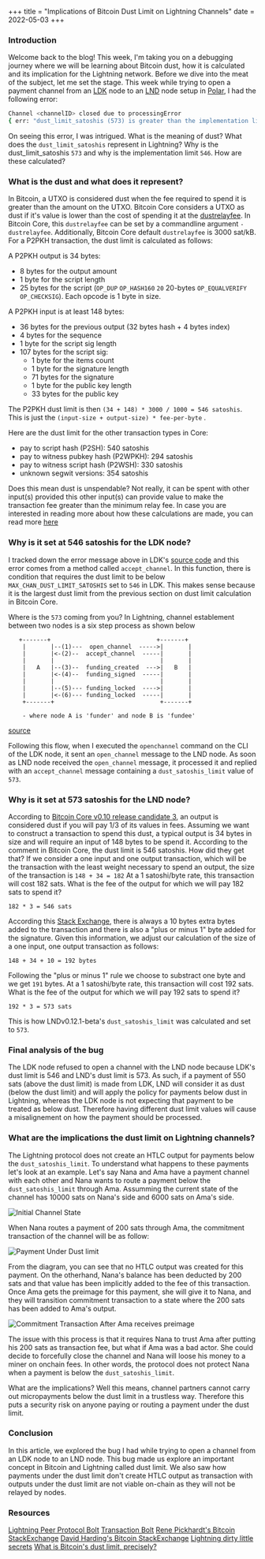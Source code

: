 +++
title = "Implications of Bitcoin Dust Limit on Lightning Channels"
date = 2022-05-03
+++

### Introduction

Welcome back to the blog! This week, I'm taking you on a debugging journey where we will be learning about Bitcoin dust, how it is calculated and its implication for the Lightning network. Before we dive into the meat of the subject, let me set the stage. This week while trying to open a payment channel from an [LDK](https://lightningdevkit.org/) node to an [LND](https://github.com/lightningnetwork/lnd) node setup in [Polar](https://lightningpolar.com/), I had the following error:

```sh
Channel <channelID> closed due to processingError
{ err: "dust_limit_satoshis (573) is greater than the implementation limit (546)" }

```

On seeing this error, I was intrigued. What is the meaning of dust? What does the `dust_limit_satoshis` represent in Lightning? Why is the dust_limit_satoshis `573` and why is the implementation limit `546`. How are these calculated?

### What is the dust and what does it represent?

In Bitcoin, a UTXO is considered dust when the fee required to spend it is greater than the amount on the UTXO. Bitcoin Core considers a UTXO as dust if it's value is lower than the cost of spending it at the [dustrelayfee](https://github.com/bitcoin/bitcoin/commit/9022aa3). In Bitcoin Core, this `dustrelayfee` can be set by a commandline argument `-dustrelayfee`. Additionally, Bitcoin Core default `dustrelayfee` is 3000 sat/kB. For a P2PKH transaction, the dust limit is calculated as follows:

A P2PKH output is 34 bytes:

- 8 bytes for the output amount
- 1 byte for the script length
- 25 bytes for the script (`OP_DUP` `OP_HASH160` `20` 20-bytes `OP_EQUALVERIFY` `OP_CHECKSIG`). Each opcode is 1 byte in size.

A P2PKH input is at least 148 bytes:

- 36 bytes for the previous output (32 bytes hash + 4 bytes index)
- 4 bytes for the sequence
- 1 byte for the script sig length
- 107 bytes for the script sig:
  - 1 byte for the items count
  - 1 byte for the signature length
  - 71 bytes for the signature
  - 1 byte for the public key length
  - 33 bytes for the public key

The P2PKH dust limit is then `(34 + 148) * 3000 / 1000 = 546 satoshis`. This is just the  `(input-size + output-size) * fee-per-byte` .

Here are the dust limit for the other transaction types in Core:
- pay to script hash (P2SH): 540 satoshis
- pay to witness pubkey hash (P2WPKH): 294 satoshis
- pay to witness script hash (P2WSH): 330 satoshis
- unknown segwit versions: 354 satoshis

Does this mean dust is unspendable? Not really, it can be spent with other input(s) provided this other input(s) can provide value to make the transaction fee greater than the minimum relay fee. In case you are interested in reading more about how these calculations are made, you can read more [here](https://github.com/lightning/bolts/blob/master/03-transactions.md)



### Why is it set at 546 satoshis for the LDK node?

I tracked down the error message above in LDK's [source code](https://github.com/lightningdevkit/rust-lightning/blob/main/lightning/src/ln/channel.rs#L1961)  and this error comes from a method called `accept_channel`. In this function, there is condition that requires the dust limit to be below  `MAX_CHAN_DUST_LIMIT_SATOSHIS` set to `546` in LDK. This makes sense because it is the largest dust limit from the previous section on dust limit calculation in Bitcoin Core. 

Where is the `573` coming from you? In Lightning, channel establement between two nodes is a six step process as shown below

       +-------+                              +-------+
        |       |--(1)---  open_channel  ----->|       |
        |       |<-(2)--  accept_channel  -----|       |
        |       |                              |       |
        |   A   |--(3)--  funding_created  --->|   B   |
        |       |<-(4)--  funding_signed  -----|       |
        |       |                              |       |
        |       |--(5)--- funding_locked  ---->|       |
        |       |<-(6)--- funding_locked  -----|       |
        +-------+                              +-------+

        - where node A is 'funder' and node B is 'fundee'
		
[source](https://github.com/lightning/bolts/blob/master/02-peer-protocol.md)

Following this flow, when I executed the `openchannel` command on the CLI of the LDK node, it sent an `open_channel` message to the LND node. As soon as LND node received the `open_channel` message, it processed it and replied with an `accept_channel` message containing a `dust_satoshis_limit` value of `573`.

### Why is it set at 573 satoshis for the LND node?

According to [Bitcoin Core v0.10 release candidate 3](https://github.com/bitcoin/bitcoin/blob/v0.10.0rc3/src/primitives/transaction.h#L137), an output is considered dust if you will pay 1/3 of its values in fees. Assuming we want to construct a transaction to spend this dust, a typical output is 34 bytes in size and will require an input of 148 bytes to be spend it. According to the comment in Bitcoin Core, the dust limit is 546 satoshis. How did they get that? If we consider a one input and one output transaction, which will be the transaction with the least weight necessary to spend an output, the size of the transaction is `148 + 34 = 182` At a 1 satoshi/byte rate, this transaction will cost 182 sats. What is the fee of the output for which we will pay 182 sats to spend it? 

`182 * 3 = 546 sats`


 According this [Stack Exchange](https://bitcoin.stackexchange.com/questions/1195/how-to-calculate-transaction-size-before-sending-legacy-non-segwit-p2pkh-p2sh), there is always a 10 bytes extra bytes added to the transaction and there is also a "plus or minus 1" byte added for the signature. Given this information, we adjust our calculation of the size of a one input, one output transaction as follows:

`148 + 34 + 10 = 192 bytes ` 

Following the "plus or minus 1" rule we choose to substract one byte and we get `191` bytes. At a 1 satoshi/byte rate, this transaction will cost 192 sats. What is the fee of the output for which we will pay 192 sats to spend it?

`192 * 3 = 573 sats`


This is how LNDv0.12.1-beta's `dust_satoshis_limit` was calculated and set to `573`.

### Final analysis of the bug
The LDK node refused to open a channel with the LND node because LDK's dust limit is 546 and LND's dust limit is 573. As such, if a payment of 550 sats (above the dust limit) is made from LDK, LND will consider it as dust (below the dust limit) and will apply the policy for payments below dust in Lightning, whereas the LDK node is not expecting that payment to be treated as below dust. Therefore having different dust limit values will cause a misalignement on how the payment should be processed.


### What are the implications the dust limit on Lightning channels?

The Lightning protocol does not create an HTLC output for payments below the `dust_satoshis_limit`. To understand what happens to these payments let's look at an example. Let's say Nana and Ama have a payment channel with each other and Nana wants to route a payment below the  `dust_satoshis_limit` through Ama. Assumming the current state of the channel has 10000 sats on Nana's side and 6000 sats on Ama's side.

![Initial Channel State](https://dev-to-uploads.s3.amazonaws.com/uploads/articles/43qhjuv307fn0d1zhyz4.png)

When Nana routes a payment of 200 sats through Ama, the commitment transaction of the channel will be as follow:

![Payment Under Dust limit](https://dev-to-uploads.s3.amazonaws.com/uploads/articles/tahzq97aozxn6wmz17eg.png)

From the diagram, you can see that no HTLC output was created for this payment. On the otherhand, Nana's balance has been deducted by 200 sats and that value has been implicitly added to the fee of this transaction. Once Ama gets the preimage for this payment, she will give it to Nana, and they will transition commitment transaction to a state where the 200 sats has been added to Ama's output. 

![Commitment Transaction After Ama receives preimage](https://dev-to-uploads.s3.amazonaws.com/uploads/articles/dsyc7e7f8hpzrqwbnidb.png)

The issue with this process is that it requires Nana to trust Ama after putting his 200 sats as transaction fee, but what if Ama was a bad actor. She could decide to forcefully close the channel and Nana will loose his money to a miner on onchain fees. In other words, the protocol does not protect Nana when a payment is below the `dust_satoshis_limit`.

What are the implications? Well this means, channel partners cannot carry out micropayments below the dust limit in a trustless way. Therefore this puts a security risk on anyone paying or routing a payment under the dust limit.


### Conclusion

In this article, we explored the bug I had while trying to open a channel from an LDK node to an LND node. This bug made us explore an important concept in Bitcoin and Lightning called dust limit. We also saw how payments under the dust limit don't create HTLC output as transaction with outputs under the dust limit are not viable on-chain as they will not be relayed by nodes. 

### Resources

[Lightning Peer Protocol Bolt](https://github.com/lightning/bolts/blob/master/02-peer-protocol.md)
[Transaction Bolt](https://github.com/lightning/bolts/blob/master/03-transactions.md)
[Rene Pickhardt's Bitcoin StackExchange](https://bitcoin.stackexchange.com/questions/87735/how-can-i-create-htlcs-below-dust-limit-satoshi-in-lightning-network)
[David Harding's Bitcoin StackExchange](https://bitcoin.stackexchange.com/questions/85650/htlcs-dont-work-for-micropayments)
[Lightning dirty little secrets](https://medium.com/@peter_r/visualizing-htlcs-and-the-lightning-networks-dirty-little-secret-cb9b5773a0)
[What is Bitcoin's dust limit, precisely?](https://www.reddit.com/r/Bitcoin/comments/2unzen/what_is_bitcoins_dust_limit_precisely/)